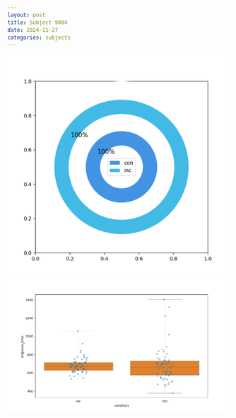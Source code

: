 ```yaml
---
layout: post
title: Subject 9004
date: 2024-11-27
categories: subjects
---
```


![](data/9004/run-30/9004_accuracy_by_condition.png)
![](data/9004/run-30/9004_rt.png)
